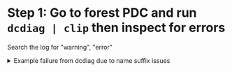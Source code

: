 # Step 1: Go to forest PDC and run `dcdiag | clip` then inspect for errors
Search the log for "warning", "error"
  
<details>
   <summary>Example failure from dcdiag due to name suffix issues</summary>
  The **key error** in the below is the section:
  > warning event occurred.  EventID: 0x00001792
  >Time Generated: 07/30/2020   21:50:24
  > ... The new top level name, myForest.com, has been added to the forest corporateForest.com. **Name suffix routing for this new name is disabled because it is not within any currently routed namespace. Objects can not be resolved from this new namespace until name suffix routing is enabled for the namespace.** To enable name suffix routing, open Domains and Trusts and see help under Name Suffix Routing and Forest Trusts.

   <pre>
Directory Server Diagnosis


Performing initial setup:

   Trying to find home server...

   Home Server = myForestPDC

   * Identified AD Forest. 
   Done gathering initial info.


Doing initial required tests

   
   Testing server: On-Prem\myForestPDC

      Starting test: Connectivity

         ......................... myForestPDC passed test Connectivity



Doing primary tests

   
   Testing server: On-Prem\myForestPDC

      Starting test: Advertising

         ......................... myForestPDC passed test Advertising

      Starting test: FrsEvent

         ......................... myForestPDC passed test FrsEvent

      Starting test: DFSREvent

         There are warning or error events within the last 24 hours after the

         SYSVOL has been shared.  Failing SYSVOL replication problems may cause

         Group Policy problems. 
         ......................... myForestPDC passed test DFSREvent

      Starting test: SysVolCheck

         ......................... myForestPDC passed test SysVolCheck

      Starting test: KccEvent

         ......................... myForestPDC passed test KccEvent

      Starting test: KnowsOfRoleHolders

         ......................... myForestPDC passed test KnowsOfRoleHolders

      Starting test: MachineAccount

         ......................... myForestPDC passed test MachineAccount

      Starting test: NCSecDesc

         ......................... myForestPDC passed test NCSecDesc

      Starting test: NetLogons

         ......................... myForestPDC passed test NetLogons

      Starting test: ObjectsReplicated

         ......................... myForestPDC passed test ObjectsReplicated

      Starting test: Replications

         ......................... myForestPDC passed test Replications

      Starting test: RidManager

         ......................... myForestPDC passed test RidManager

      Starting test: Services

         ......................... myForestPDC passed test Services

      Starting test: SystemLog

         A warning event occurred.  EventID: 0x00001792

            Time Generated: 07/30/2020   21:50:24

            Event String:

            The new top level name, myForest.com, has been added to the forest corporateForest.com. Name suffix routing for this new name is disabled because it is not within any currently routed namespace. Objects can not be resolved from this new namespace until name suffix routing is enabled for the namespace. To enable name suffix routing, open Domains and Trusts and see help under Name Suffix Routing and Forest Trusts.

         ......................... myForestPDC passed test SystemLog

      Starting test: VerifyReferences

         ......................... myForestPDC passed test VerifyReferences

   
   
   Running partition tests on : ForestDnsZones

      Starting test: CheckSDRefDom

         ......................... ForestDnsZones passed test CheckSDRefDom

      Starting test: CrossRefValidation

         ......................... ForestDnsZones passed test

         CrossRefValidation

   
   Running partition tests on : DomainDnsZones

      Starting test: CheckSDRefDom

         ......................... DomainDnsZones passed test CheckSDRefDom

      Starting test: CrossRefValidation

         ......................... DomainDnsZones passed test

         CrossRefValidation

   
   Running partition tests on : Schema

      Starting test: CheckSDRefDom

         ......................... Schema passed test CheckSDRefDom

      Starting test: CrossRefValidation

         ......................... Schema passed test CrossRefValidation

   
   Running partition tests on : Configuration

      Starting test: CheckSDRefDom

         ......................... Configuration passed test CheckSDRefDom

      Starting test: CrossRefValidation

         ......................... Configuration passed test CrossRefValidation

   
   Running partition tests on : myForest

      Starting test: CheckSDRefDom

         ......................... myForest passed test CheckSDRefDom

      Starting test: CrossRefValidation

         ......................... myForest passed test CrossRefValidation

   
   Running enterprise tests on : myForest.com

      Starting test: LocatorCheck

         ......................... myForest.com passed test LocatorCheck

      Starting test: Intersite

         ......................... myForest.com passed test Intersite
  </pre>
</details>
